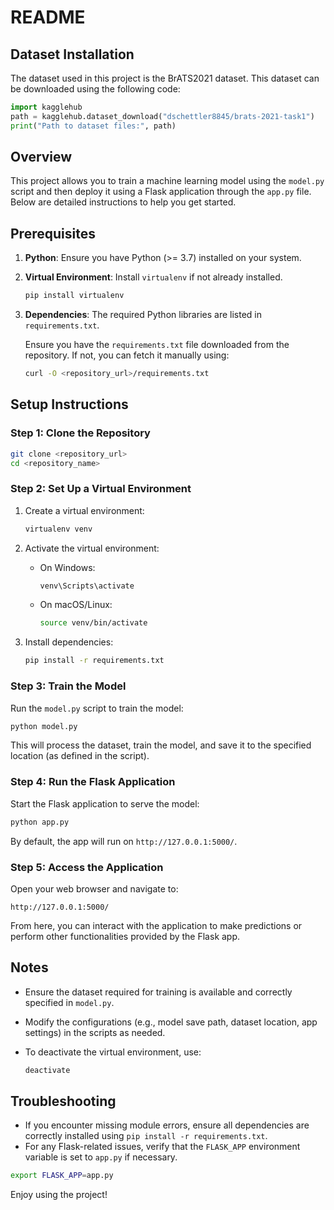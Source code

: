 
# README

## Dataset Installation
The dataset used in this project is the BrATS2021 dataset. This dataset can be downloaded using the following code:

```python
import kagglehub
path = kagglehub.dataset_download("dschettler8845/brats-2021-task1")
print("Path to dataset files:", path)
```

## Overview
This project allows you to train a machine learning model using the `model.py` script and then deploy it using a Flask application through the `app.py` file. Below are detailed instructions to help you get started.

## Prerequisites

1. **Python**: Ensure you have Python (>= 3.7) installed on your system.
2. **Virtual Environment**: Install `virtualenv` if not already installed.

   ```bash
   pip install virtualenv
   ```

3. **Dependencies**: The required Python libraries are listed in `requirements.txt`.

   Ensure you have the `requirements.txt` file downloaded from the repository. If not, you can fetch it manually using:

   ```bash
   curl -O <repository_url>/requirements.txt
   ```

## Setup Instructions

### Step 1: Clone the Repository

```bash
git clone <repository_url>
cd <repository_name>
```

### Step 2: Set Up a Virtual Environment

1. Create a virtual environment:

   ```bash
   virtualenv venv
   ```

2. Activate the virtual environment:
   - On Windows:
     ```bash
     venv\Scripts\activate
     ```
   - On macOS/Linux:
     ```bash
     source venv/bin/activate
     ```

3. Install dependencies:

   ```bash
   pip install -r requirements.txt
   ```

### Step 3: Train the Model

Run the `model.py` script to train the model:

```bash
python model.py
```

This will process the dataset, train the model, and save it to the specified location (as defined in the script).

### Step 4: Run the Flask Application

Start the Flask application to serve the model:

```bash
python app.py
```

By default, the app will run on `http://127.0.0.1:5000/`.

### Step 5: Access the Application

Open your web browser and navigate to:

```
http://127.0.0.1:5000/
```

From here, you can interact with the application to make predictions or perform other functionalities provided by the Flask app.

## Notes

- Ensure the dataset required for training is available and correctly specified in `model.py`.
- Modify the configurations (e.g., model save path, dataset location, app settings) in the scripts as needed.
- To deactivate the virtual environment, use:

  ```bash
  deactivate
  ```

## Troubleshooting

- If you encounter missing module errors, ensure all dependencies are correctly installed using `pip install -r requirements.txt`.
- For any Flask-related issues, verify that the `FLASK_APP` environment variable is set to `app.py` if necessary.

```bash
export FLASK_APP=app.py
```

Enjoy using the project!
